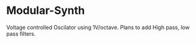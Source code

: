 # Modular-Synth
Voltage controlled Oscilator using 1V/octave. Plans to add High pass, low pass filters.
